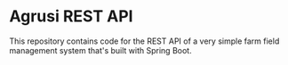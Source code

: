 # Agrusi REST API

This repository contains code for the REST API of a very simple farm field management system that's built with Spring Boot.
